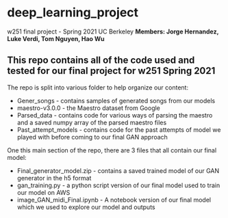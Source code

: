 # deep_learning_project
w251 final project - Spring 2021 UC Berkeley
**Members: Jorge Hernandez, Luke Verdi, Tom Nguyen, Hao Wu**

## This repo contains all of the code used and tested for our final project for w251 Spring 2021

The repo is split into various folder to help organize our content:
* Gener_songs - contains samples of generated songs from our models
* maestro-v3.0.0 - the Maestro dataset from Google
* Parsed_data - contains code for various ways of parsing the maestro and a saved numpy array of the parsed maestro files
* Past_attempt_models - contains code for the past attempts of model we played with before coming to our final GAN approach

One this main section of the repo, there are 3 files that all contain our final model:
* Final_generator_model.zip - contains a saved trained model of our GAN generator in the h5 format
* gan_training.py - a python script version of our final model used to train our model on AWS 
* image_GAN_midi_Final.ipynb - A notebook version of our final model which we used to explore our model and outputs